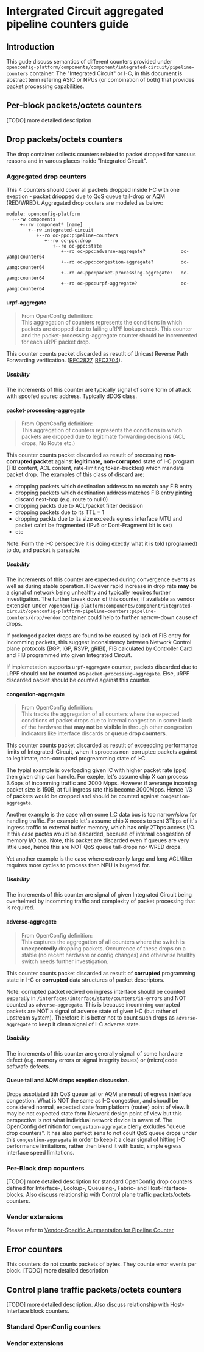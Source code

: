 # Intergrated Circuit aggregated pipeline counters guide
## Introduction
This gude discuss semantics of different counters provided under 
`openconfig-platform/components/component/integrated-circuit/pipeline-counters` container.
The "Integrated Circuit" or I-C, in this document is abstract term refering ASIC or NPUs (or combination of both) that provides packet processing capabilities.

## Per-block packets/octets counters
[TODO] more detailed description
## Drop packets/octets counters
The drop container collects counters related to packet dropped for varouus reasons and in varous places inside "Integrated Circuit".
### Aggregated drop counters
This 4 counters should cover all packets dropped inside I-C with one exeption - packet driopped due to QoS queue tail-drop or AQM (RED/WRED).  Aggregated drop couters are modeled as below:
```
module: openconfig-platform
  +--rw components
     +--rw component* [name]
        +--rw integrated-circuit
           +--ro oc-ppc:pipeline-counters
              +--ro oc-ppc:drop
                 +--ro oc-ppc:state
                    +--ro oc-ppc:adverse-aggregate?             oc-yang:counter64
                    +--ro oc-ppc:congestion-aggregate?          oc-yang:counter64
                    +--ro oc-ppc:packet-processing-aggregate?   oc-yang:counter64
                    +--ro oc-ppc:urpf-aggregate?                oc-yang:counter64
```
#### urpf-aggregate
> From OpenConfig definition:\
>This aggregation of counters represents the conditions in which packets are dropped due to failing uRPF lookup check. This counter and the packet-processing-aggregate counter should be incremented for each uRPF packet drop.

This counter counts packet discarded as resutlt of Unicast Reverse Path Forwarding verification. ([RFC2827](https://datatracker.ietf.org/doc/html/rfc2827), [RFC3704](https://datatracker.ietf.org/doc/html/rfc3704)).

##### Usability
The increments of this counter are typically signal of some form of attack with spoofed sourec address. Typically dDOS class.

#### packet-processing-aggregate
> From OpenConfig definition:\
> This aggregation of counters represents the conditions in which packets are dropped due to legitimate forwarding decisions (ACL drops, No Route etc.)

This counter counts packet discarded as resutlt of processing **non-corrupted packtet** against **legitimate, non-corrupted** state of I-C program (FIB content, ACL content, rate-limiting token-bucktes) which mandate packet drop. The examples of this class of discard are:
- dropping packets which destination address to no match any FIB entry
- dropping packets which destination address matches FIB entry pinting discard next-hop (e.g. route to null0)
- dropping packts due to ACL/packet filter decission
- dropping packets due to its TTL = 1
- dropping packts due to its size exceeds egress interface MTU and packet ca'nt be fragmented (IPv6 or Dont-Fragmemt bit is set)
- etc

Note: Form the I-C perspective it is doing exectly what it is told (programed) to do, and packet is parsable.

##### Usability
The increments of this counter are expected during convergence events as well as during stable operation. However rapid increase in drop rate **may** be a signal of network being unhealthy and typically requires further investigation. 
The further break down of this counter, if available as vendor extension under `/openconfig-platform:components/component/integrated-circuit/openconfig-platform-pipeline-counters:pipeline-counters/drop/vendor` container could help to further narrow-down cause of drops. 

If prolonged packet drops are found to be caused by lack of FIB entry for incomming packets, this suggest inconsistency between Network Control plane protocols (BGP, IGP, RSVP, gRIBI), FIB calculated by Controller Card and FIB programmed into given Integrated Circuit.

If implemetation supports `urpf-aggregate` counter, packets discarded due to uRPF should not be counted as `packet-processing-aggregate`. Else, uRPF discarded oacket should be counted against this counter.

#### congestion-aggregate
> From OpenConfig definition:\
>This tracks the aggregation of all counters where the expected conditions of packet drops due to internal congestion in some block of the hardware that **may not be visible** in through other congestion indicators like interface discards or **queue drop counters**.

This counter counts packet discarded as resutlt of exceedding performance limits of Integrated-Circuit, when it sprocess non-corruptec packets against to legitimate, non-corrupted progreamming state of I-C.

The typial example is overloading given IC with higher packet rate (pps) then given chip can handle. For exeple, let's assume chip X can process 3.6bps of incomming traffic and 2000 Mpps. However if averange incoming packet size is 150B, at full ingress rate this become 3000Mpps. Hence 1/3 of packets would be cropped and should be counted against `congestion-aggregate`.

Another example is the case when some I_C data bus is too narrow/slow for handling traffic. For example let's assume chip X needs to sent 3Tbps of it's ingress traffic to external buffer memory, which has only 2Tbps access I/O. It this case pactes would be discarded, because of internal congestion of memory I/O bus. Note, this packet are discarded even if queues are very little used, hence this are NOT QoS queue tail-drops nor WRED drops.

Yet another example is the case where extreemly large and long ACL/filter requires more cycles to process then NPU is bugeted for. 

##### Usability
The increments of this counter are signal of given Integrated Circuit being overhelmed by incomming traffic and complexity of packet processing that is required. 

#### adverse-aggregate
> From OpenConfig definition:\
> This captures the aggregation of all counters where the switch is **unexpectedly** dropping packets. Occurrence of these drops on a stable (no recent hardware or config changes) and otherwise healthy switch needs further investigation.

This counter counts packet discarded as resutlt of **corrupted** programming state in I-C or **corrupted** data structures of packet descriptors.

Note: corrupted packet recived on ingress interface should be counted separatly in `/interfaces/interface/state/counters/in-errors` and NOT counted as `adverse-aggregate`. This is because incomming corrupted packets are NOT a signal of adverse state of given I-C (but rather of upstream system). Therefore it is better not to count such drops as `adverse-aggregate` to keep it clean signal of I-C adverse state.


##### Usability
The increments of this counter are generally signall of some hardware defect (e.g. memory errors or signal integrity issues) or (micro)code softwafe defects. 

#### Queue tail and AQM drops exeption discussion.
Drops assotiated tith QoS queue tail or AQM are result of egress interface congestion. What is NOT the same as I-C congestion, and shoudl be considered normal, expected state from platform (router) point of view. It may be not expected state form Network design point of view but this perspective is not what individual network device is aware of.
The OpenConfig definition for `congestion-aggregate` clerly excludes "queue drop counters". It has also perfect sens to not coult QoS queue drops under this `congestion-aggregate` in order to keep it a clear signal of hitting I-C performance limitations, rather then blend it with basic, simple egress interface speed limitations.

### Per-Block drop copunters
[TODO] more detailed description for standard OpenConfig drop counters defined for Interface-, Lookup-, Queueing-, Fabric-  and Host-Interface- blocks. Also discuss relationship with Control plane traffic packets/octets counters.
### Vendor extensions
Please refer to [Vendor-Specific Augmentation for Pipeline Counter](vendor_counter_guide.md)
## Error counters
This counters do not counts packets of bytes. They counte error events per block.
[TODO] more detailed description
## Control plane traffic packets/octets counters
[TODO] more detailed description. Also discuss relationship with Host-Interface block counters.
### Standard OpenConfig counters
### Vendor extensions
